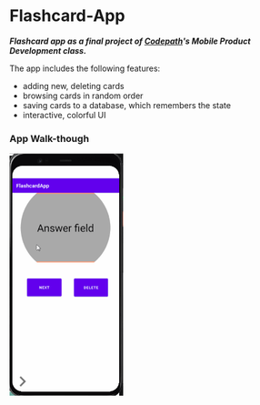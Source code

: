 # Flashcard-App

***Flashcard app as a final project of [Codepath](https://codepath.org/)'s Mobile Product Development class.***

 The app includes the following features: 
 - adding new, deleting cards
 - browsing cards in random order
 - saving cards to a database, which remembers the state
 - interactive, colorful UI
                                           
### App Walk-though

<img src="FunctGIFfff.gif" width=200><br>
